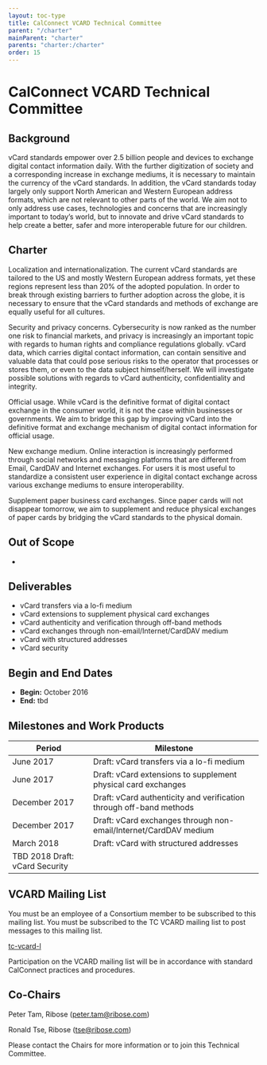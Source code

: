 ```yaml
---
layout: toc-type
title: CalConnect VCARD Technical Committee
parent: "/charter"
mainParent: "charter"
parents: "charter:/charter"
order: 15
---
```


# CalConnect VCARD Technical Committee

## Background

vCard standards empower over 2.5 billion people and devices to exchange digital contact information daily. With the further digitization of society and a corresponding increase in exchange mediums, it is necessary to maintain the currency of the vCard standards.  In addition, the vCard standards today largely only support North American and Western European address formats, which are not relevant to other parts of the world.  We aim not to only address use cases, technologies and concerns that are increasingly important to today’s world, but to innovate and drive vCard standards to help create a better, safer and more interoperable future for our children.

## Charter

Localization and internationalization. The current vCard standards are tailored to the US and mostly Western European address formats, yet these regions represent less than 20% of the adopted population. In order to break through existing barriers to further adoption across the globe, it is necessary to ensure that the vCard standards and methods of exchange are equally useful for all cultures.

Security and privacy concerns. Cybersecurity is now ranked as the number one risk to financial markets, and privacy is increasingly an important topic with regards to human rights and compliance regulations globally. vCard data, which carries digital contact information, can contain sensitive and valuable data that could pose serious risks to the operator that processes or stores them, or even to the data subject himself/herself. We will investigate possible solutions with regards to vCard authenticity, confidentiality and integrity.

Official usage. While vCard is the definitive format of digital contact exchange in the consumer world, it is not the case within businesses or governments. We aim to bridge this gap by improving vCard into the definitive format and exchange mechanism of digital contact information for official usage.

New exchange medium. Online interaction is increasingly performed through social networks and messaging platforms that are different from Email, CardDAV and Internet exchanges. For users it is most useful to standardize a consistent user experience in digital contact exchange across various exchange mediums to ensure interoperability.

Supplement paper business card exchanges.  Since paper cards will not disappear tomorrow, we aim to supplement and reduce physical exchanges of paper cards by bridging the vCard standards to the physical domain.

## Out of Scope 

- 
 
## Deliverables

- vCard transfers via a lo-fi medium
- vCard extensions to supplement physical card exchanges
- vCard authenticity and verification through off-band methods
- vCard exchanges through non-email/Internet/CardDAV medium
- vCard with structured addresses
- vCard security

## Begin and End Dates

* **Begin:** October 2016
* **End:** tbd

## Milestones and Work Products

| Period | Milestone |
| --- | --- |
| June 2017 |	Draft: vCard transfers via a lo-fi medium |
| June 2017 |	Draft: vCard extensions to supplement physical card exchanges |
| December 2017 |	Draft: vCard authenticity and verification through off-band methods |
| December 2017 |	Draft: vCard exchanges through non-email/Internet/CardDAV medium |
| March 2018 |	Draft: vCard with structured addresses
TBD 2018 	Draft: vCard Security |

## VCARD Mailing List

You must be an employee of a Consortium member to be subscribed to this mailing list.
You must be subscribed to the TC VCARD mailing list to post messages to this mailing list.

[tc-vcard-l](mailto:tc-vcard-l@lists.calconnect.org)

Participation on the VCARD mailing list will be in accordance with standard CalConnect practices and procedures.

## Co-Chairs

Peter Tam, Ribose ([peter.tam@ribose.com](mailto:peter.tam@ribose.com))

Ronald Tse, Ribose ([tse@ribose.com](mailto:tse@ribose.com))

Please contact the Chairs for more information or to join this Technical Committee. 
